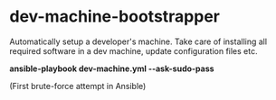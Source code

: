 # dev-machine-bootstrapper
Automatically setup a developer's machine. Take care of installing all required software in a dev machine, update configuration files etc.  

__ansible-playbook dev-machine.yml --ask-sudo-pass__

(First brute-force attempt in Ansible)
